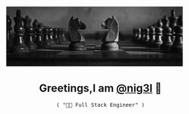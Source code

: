 ![](assets/images/chess.jpg)

<p>
  <h1 align="center">
    <b>Greetings,I am <a href="https://github.com/nig3l">@nig3l</a> 👋</b>
  </h1>
  <p align="center">
    <samp>( "👨‍💻 Full Stack Engineer" )</samp>
    
  </p>


<p align="center">
  <a href="https://github.com/nig3l">
  </a>
</p>
